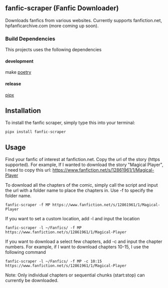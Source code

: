 
## fanfic-scraper (Fanfic Downloader)

Downloads fanfics from various websites.
Currently supports fanfiction.net, hpfanficarchive.com (more coming up soon).

### Build Dependencies

This projects uses the following dependencies

#### development

make
[poetry](<https://poetry.eustace.io/>)

#### release

[pipx](<https://pipxproject.github.io/pipx/>)

## Installation

To install the fanfic scraper, simply type this into your terminal:

```shell
pipx install fanfic-scraper
```

## Usage

Find your fanfic of interest at fanfiction.net. Copy the url of the story (https supported).
For example, If I wanted to download the story "Magical Player", I need to copy this url:
https://www.fanfiction.net/s/12861961/1/Magical-Player

To download all the chapters of the comic, simply call the script and input the url with a folder name to place the chapters in. Use -f to specify the folder name.
```
fanfic-scraper -f MP https://www.fanfiction.net/s/12861961/1/Magical-Player 
```

If you want to set a custom location, add -l and input the location
```
fanfic-scraper -l ~/Fanfics/ -f MP https://www.fanfiction.net/s/12861961/1/Magical-Player 
```

If you want to download a select few chapters, add -c and input the chapter numbers.
For example, if I want to download chapters 10-15, I use the following command

```
fanfic-scraper -l ~/Fanfics/ -f MP -c 10:15 https://www.fanfiction.net/s/12861961/1/Magical-Player
```

Note: Only individual chapters or sequential chunks (start:stop) can currently be downloaded.

